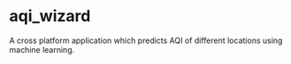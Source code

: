 # aqi_wizard

A cross platform application which predicts AQI of different locations using machine learning.


